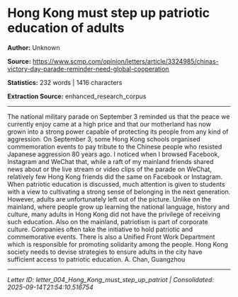 # Hong Kong must step up patriotic education of adults

**Author:** Unknown

**Source:** https://www.scmp.com/opinion/letters/article/3324985/chinas-victory-day-parade-reminder-need-global-cooperation

**Statistics:** 232 words | 1416 characters

**Extraction Source:** enhanced_research_corpus

---

The national military parade on September 3 reminded us that the peace we currently enjoy came at a high price and that our motherland has now grown into a strong power capable of protecting its people from any kind of aggression. On September 3, some Hong Kong schools organised commemoration events to pay tribute to the Chinese people who resisted Japanese aggression 80 years ago.
I noticed when I browsed Facebook, Instagram and WeChat that, while a raft of my mainland friends shared news about or the live stream or video clips of the parade on WeChat, relatively few Hong Kong friends did the same on Facebook or Instagram.
When patriotic education is discussed, much attention is given to students with a view to cultivating a strong sense of belonging in the next generation. However, adults are unfortunately left out of the picture.
Unlike on the mainland, where people grow up learning the national language, history and culture, many adults in Hong Kong did not have the privilege of receiving such education. Also on the mainland, patriotism is part of corporate culture. Companies often take the initiative to hold patriotic and commemorative events. There is also a Unified Front Work Department which is responsible for promoting solidarity among the people.
Hong Kong society needs to devise strategies to ensure adults in the city have sufficient access to patriotic education.
A. Chan, Guangzhou

---

*Letter ID: letter_004_Hong_Kong_must_step_up_patriot | Consolidated: 2025-09-14T21:54:10.516754*
